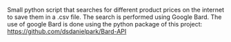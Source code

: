 Small python script that searches for different product prices on the internet to save them in a .csv file. The search is  performed using Google Bard.
The use of google Bard is done using the python package of this project: https://github.com/dsdanielpark/Bard-API
